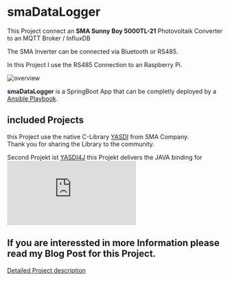 # smaDataLogger

This Project connect an **SMA Sunny Boy 5000TL-21** Photovoltaik 
Converter to an MQTT Broker / InfluxDB

The SMA Inverter can be connected via Bluetooth or RS485.

In this Project I use the RS485 Connection to an Raspberry Pi.

![overview](https://joern-karthaus.de/blog/img/smaDataLogger/overview.png)

**smaDataLogger** is a SpringBoot App that can be completly deployed
by a [Ansible Playbook](https://www.ansible.com/).

## included Projects
this Project use the native C-Library [YASDI](https://www.sma.de/produkte/monitoring-control/yasdi.html) from SMA Company.  
Thank you for sharing the Library to the community.

Second Projekt ist [YASDI4J](https://github.com/SolarNetwork/yasdi4j) this Projekt delivers the JAVA binding 
for ![YASDI](https://www.sma.de/produkte/monitoring-control/yasdi.html)

## If you are interessted in more Information please read my Blog Post for this Project.

[Detailed Project description](https://joern-karthaus.de/blog/2020-04-14_smaDataLogger.html)


